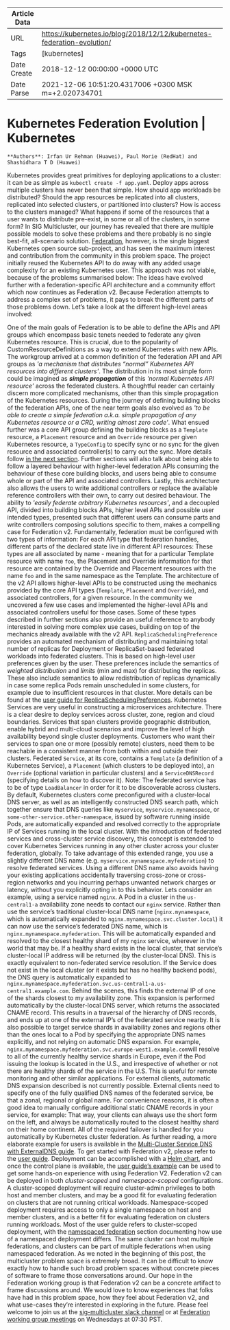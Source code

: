 |             Article Data             ||
| ----------------- | ----------------- |
| URL               | https://kubernetes.io/blog/2018/12/12/kubernetes-federation-evolution/        |
| Tags              | [kubernetes]       |
| Date Create       | 2018-12-12 00:00:00 &#43;0000 UTC |
| Date Parse        | 2021-12-06 10:51:20.4317006 &#43;0300 MSK m=&#43;2.020734701  |

# Kubernetes Federation Evolution | Kubernetes

	
	
	
	
	**Authors**: Irfan Ur Rehman (Huawei), Paul Morie (RedHat) and Shashidhara T D (Huawei)
Kubernetes provides great primitives for deploying applications to a cluster: it can be as simple as ```kubectl create -f app.yaml```. Deploy apps across multiple clusters has never been that simple. How should app workloads be distributed? Should the app resources be replicated into all clusters, replicated into selected clusters, or partitioned into clusters? How is  access to the clusters managed? What happens if some of the resources that a user wants to distribute pre-exist, in some or all of the clusters, in some form?
In SIG Multicluster, our journey has revealed that there are multiple possible models to solve these problems and there probably is no single best-fit, all-scenario solution. [Federation](/docs/concepts/cluster-administration/federation/), however, is the single biggest Kubernetes open source sub-project, and has seen the maximum interest and contribution from the community in this problem space. The project initially reused the Kubernetes API to do away with any added usage complexity for an existing Kubernetes user. This approach was not viable, because of the problems summarised below:
The ideas have evolved further with a federation-specific API architecture and a community effort which now continues as Federation v2.
Because Federation attempts to address a complex set of problems, it pays to break the different parts of those problems down. Let’s take a look at the different high-level areas involved:



One of the main goals of Federation is to be able to define the APIs and API groups which encompass basic tenets needed to federate any given Kubernetes resource. This is crucial, due to the popularity of CustomResourceDefinitions as a way to extend Kubernetes with new APIs.
The workgroup arrived at a common definition of the federation API and API groups as *&#39;a mechanism that distributes “normal” Kubernetes API resources into different clusters&#39;*. The distribution in its most simple form could be imagined as ***simple propagation*** of this *&#39;normal Kubernetes API resource&#39;* across the federated clusters. A thoughtful reader can certainly discern more complicated mechanisms, other than this simple propagation of the Kubernetes resources.
During the journey of defining building blocks of the federation APIs, one of the near term goals also evolved as *&#39;to be able to create a simple federation a.k.a. simple propagation of any Kubernetes resource or a CRD, writing almost zero code&#39;*. What ensued further was a core API group defining the building blocks as a ```Template``` resource, a ```Placement``` resource and an ```Override``` resource per given Kubernetes resource, a ```TypeConfig``` to specify sync or no sync for the given resource and associated controller(s) to carry out the sync. More details follow [in the next section](#federating-resources-the-details). Further sections will also talk about being able to follow a layered behaviour with higher-level federation APIs consuming the behaviour of these core building blocks, and users being able to consume whole or part of the API and associated controllers. Lastly, this architecture also allows the users to write additional controllers or replace the available reference controllers with their own, to carry out desired behaviour.
The ability to *&#39;easily federate arbitrary Kubernetes resources&#39;*, and a decoupled API, divided into building blocks APIs, higher level APIs and possible user intended types, presented such that different users can consume parts and write controllers composing solutions specific to them, makes a compelling case for Federation v2.
Fundamentally, federation must be configured with two types of information:
For each API type that federation handles, different parts of the declared state live in different API resources:
These types are all associated by name - meaning that for a particular Template resource with name ```foo```, the Placement and Override information for that resource are contained by the Override and Placement resources with the name ```foo``` and in the same namespace as the Template.
The architecture of the v2 API allows higher-level APIs to be constructed using the mechanics provided by the core API types (```Template```, ```Placement``` and ```Override```), and associated controllers, for a given resource. In the community we uncovered a few use cases and implemented the higher-level APIs and associated controllers useful for those cases. Some of these types described in further sections also provide an useful reference to anybody interested in solving more complex use cases, building on top of the mechanics already available with the v2 API.
```ReplicaSchedulingPreference``` provides an automated mechanism of distributing and maintaining total number of replicas for Deployment or ReplicaSet-based federated workloads into federated clusters. This is based on high-level user preferences given by the user. These preferences include the semantics of *weighted distribution* and *limits* (min and max) for distributing the replicas. These also include semantics to allow redistribution of replicas dynamically in case some replica Pods remain unscheduled in some clusters, for example due to insufficient resources in that cluster.
More details can be found at the [user guide for ReplicaSchedulingPreferences](https://github.com/kubernetes-sigs/federation-v2/blob/master/docs/userguide.md#replicaschedulingpreference).
Kubernetes Services are very useful in constructing a microservices architecture. There is a clear desire to deploy services across cluster, zone, region and cloud boundaries. Services that span clusters provide geographic distribution, enable hybrid and multi-cloud scenarios and improve the level of high availability beyond single cluster deployments. Customers who want their services to span one or more (possibly remote) clusters, need them to be reachable in a consistent manner from both within and outside their clusters.
Federated ```Service```, at its core, contains a ```Template``` (a definition of a Kubernetes Service), a ```Placement``` (which clusters to be deployed into), an ```Override``` (optional variation in particular clusters) and a ```ServiceDNSRecord``` (specifying details on how to discover it).
Note: The federated service has to be of type ```LoadBalancer``` in order for it to be discoverable across clusters.
By default, Kubernetes clusters come preconfigured with a cluster-local DNS server, as well as an intelligently constructed DNS search path, which together ensure that DNS queries like ```myservice```, ```myservice.mynamespace```, or ```some-other-service.other-namespace```, issued by software running inside Pods, are automatically expanded and resolved correctly to the appropriate IP of Services running in the local cluster.
With the introduction of federated services and cross-cluster service discovery, this concept is extended to cover Kubernetes Services running in any other cluster across your cluster federation, globally. To take advantage of this extended range, you use a slightly different DNS name (e.g. ```myservice.mynamespace.myfederation```) to resolve federated services. Using a different DNS name also avoids having your existing applications accidentally traversing cross-zone or cross-region networks and you incurring perhaps unwanted network charges or latency, without you explicitly opting in to this behavior.
Lets consider an example, using a service named ```nginx```.
A Pod in a cluster in the ```us-central1-a``` availability zone needs to contact our ```nginx``` service. Rather than use the service’s traditional cluster-local DNS name (```nginx.mynamespace```, which is automatically expanded to ```nginx.mynamespace.svc.cluster.local```) it can now use the service’s federated DNS name, which is ```nginx.mynamespace.myfederation```. This will be automatically expanded and resolved to the closest healthy shard of my ```nginx``` service, wherever in the world that may be. If a healthy shard exists in the local cluster, that service’s cluster-local IP address will be returned (by the cluster-local DNS). This is exactly equivalent to non-federated service resolution.
If the Service does not exist in the local cluster (or it exists but has no healthy backend pods), the DNS query is automatically expanded to ```nginx.mynamespace.myfederation.svc.us-central1-a.us-central1.example.com```. Behind the scenes, this finds the external IP of one of the shards closest to my availability zone. This expansion is performed automatically by the cluster-local DNS server, which returns the associated CNAME record. This results in a traversal of the hierarchy of DNS records, and ends up at one of the external IP’s of the federated service nearby.
It is also possible to target service shards in availability zones and regions other than the ones local to a Pod by specifying the appropriate DNS names explicitly, and not relying on automatic DNS expansion. For example, ```nginx.mynamespace.myfederation.svc.europe-west1.example.com```will resolve to all of the currently healthy service shards in Europe, even if the Pod issuing the lookup is located in the U.S., and irrespective of whether or not there are healthy shards of the service in the U.S. This is useful for remote monitoring and other similar applications.
For external clients, automatic DNS expansion described is not currently possible. External clients need to specify one of the fully qualified DNS names of the federated service, be that a zonal, regional or global name. For convenience reasons, it is often a good idea to manually configure additional static CNAME records in your service, for example:
That way, your clients can always use the short form on the left, and always be automatically routed to the closest healthy shard on their home continent. All of the required failover is handled for you automatically by Kubernetes cluster federation.
As further reading, a more elaborate example for users is available in the [Multi-Cluster Service DNS with ExternalDNS guide](https://github.com/kubernetes-sigs/federation-v2/blob/master/docs/servicedns-with-externaldns.md).
To get started with Federation v2, please refer to the [user guide](https://github.com/kubernetes-sigs/federation-v2/blob/master/docs/userguide.md). Deployment can be accomplished with a [Helm chart](https://github.com/kubernetes-sigs/kubefed/blob/master/charts/kubefed/README.md), and once the control plane is available, the [user guide’s example](https://github.com/kubernetes-sigs/federation-v2/blob/master/docs/userguide.md#example) can be used to get some hands-on experience with using Federation V2.
Federation v2 can be deployed in both *cluster-scoped* and *namespace-scoped* configurations.  A cluster-scoped deployment will require cluster-admin privileges to both host and member clusters, and may be a good fit for evaluating federation on clusters that are not running critical workloads. Namespace-scoped deployment requires access to only a single namespace on host and member clusters, and is a better fit for evaluating federation on clusters running workloads.  Most of the user guide refers to cluster-scoped deployment, with the [namespaced federation](https://github.com/kubernetes-sigs/federation-v2/blob/master/docs/userguide.md#namespaced-federation) section documenting how use of a namespaced deployment differs.  The same cluster can host multiple federations, and clusters can be part of multiple federations when using namespaced federation.
As we noted in the beginning of this post, the multicluster problem space is extremely broad. It can be difficult to know exactly how to handle such broad problem spaces without concrete pieces of software to frame those conversations around. Our hope in the Federation working group is that Federation v2 can be a concrete artifact to frame discussions around. We would love to know experiences that folks have had in this problem space, how they feel about Federation v2, and what use-cases they’re interested in exploring in the future.
Please feel welcome to join us at the [sig-multicluster slack channel](https://kubernetes.slack.com/messages/C09R1PJR3) or at [Federation working group meetings](https://docs.google.com/document/d/1FQx0BPlkkl1Bn0c9ocVBxYIKojpmrS1CFP5h0DI68AE/edit) on Wednesdays at 07:30 PST.


	

	


